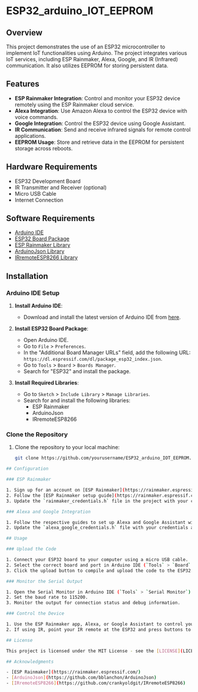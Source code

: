 # ESP32_arduino_IOT_EEPROM

## Overview

This project demonstrates the use of an ESP32 microcontroller to implement IoT functionalities using Arduino. The project integrates various IoT services, including ESP Rainmaker, Alexa, Google, and IR (Infrared) communication. It also utilizes EEPROM for storing persistent data.

## Features

- **ESP Rainmaker Integration**: Control and monitor your ESP32 device remotely using the ESP Rainmaker cloud service.
- **Alexa Integration**: Use Amazon Alexa to control the ESP32 device with voice commands.
- **Google Integration**: Control the ESP32 device using Google Assistant.
- **IR Communication**: Send and receive infrared signals for remote control applications.
- **EEPROM Usage**: Store and retrieve data in the EEPROM for persistent storage across reboots.

## Hardware Requirements

- ESP32 Development Board
- IR Transmitter and Receiver (optional)
- Micro USB Cable
- Internet Connection

## Software Requirements

- [Arduino IDE](https://www.arduino.cc/en/Main/Software)
- [ESP32 Board Package](https://github.com/espressif/arduino-esp32)
- [ESP Rainmaker Library](https://github.com/espressif/esp-rainmaker)
- [ArduinoJson Library](https://github.com/bblanchon/ArduinoJson)
- [IRremoteESP8266 Library](https://github.com/crankyoldgit/IRremoteESP8266)

## Installation

### Arduino IDE Setup

1. **Install Arduino IDE**:
   - Download and install the latest version of Arduino IDE from [here](https://www.arduino.cc/en/Main/Software).

2. **Install ESP32 Board Package**:
   - Open Arduino IDE.
   - Go to `File` > `Preferences`.
   - In the "Additional Board Manager URLs" field, add the following URL: `https://dl.espressif.com/dl/package_esp32_index.json`.
   - Go to `Tools` > `Board` > `Boards Manager`.
   - Search for "ESP32" and install the package.

3. **Install Required Libraries**:
   - Go to `Sketch` > `Include Library` > `Manage Libraries`.
   - Search for and install the following libraries:
     - ESP Rainmaker
     - ArduinoJson
     - IRremoteESP8266

### Clone the Repository

1. Clone the repository to your local machine:
   ```sh
   git clone https://github.com/yourusername/ESP32_arduino_IOT_EEPROM.git
  ```sh
## Configuration

### ESP Rainmaker

1. Sign up for an account on [ESP Rainmaker](https://rainmaker.espressif.com/).
2. Follow the [ESP Rainmaker setup guide](https://rainmaker.espressif.com/docs/get-started.html) to create a new device and get the necessary credentials.
3. Update the `rainmaker_credentials.h` file in the project with your credentials.

### Alexa and Google Integration

1. Follow the respective guides to set up Alexa and Google Assistant with your ESP32 device.
2. Update the `alexa_google_credentials.h` file with your credentials and settings.

## Usage

### Upload the Code

1. Connect your ESP32 board to your computer using a micro USB cable.
2. Select the correct board and port in Arduino IDE (`Tools` > `Board` > `ESP32 Dev Module` and `Tools` > `Port`).
3. Click the upload button to compile and upload the code to the ESP32.

### Monitor the Serial Output

1. Open the Serial Monitor in Arduino IDE (`Tools` > `Serial Monitor`).
2. Set the baud rate to 115200.
3. Monitor the output for connection status and debug information.

### Control the Device

1. Use the ESP Rainmaker app, Alexa, or Google Assistant to control your device.
2. If using IR, point your IR remote at the ESP32 and press buttons to send commands.

## License

This project is licensed under the MIT License - see the [LICENSE](LICENSE) file for details.

## Acknowledgments

- [ESP Rainmaker](https://rainmaker.espressif.com/)
- [ArduinoJson](https://github.com/bblanchon/ArduinoJson)
- [IRremoteESP8266](https://github.com/crankyoldgit/IRremoteESP8266)
